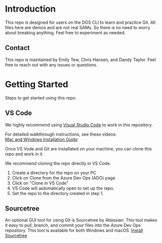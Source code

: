 # Introduction

This repo is designed for users on the DOS CLI to learn and practice Git. All files here are demos and are not real SAMs. So there is no need to worry about breaking anything. Feel free to experiment as needed.

## Contact

This repo is maintained by Emily Tew, Chris Hansen, and Dandy Taylor. Feel free to reach out with any issues or questions.

# Getting Started

Steps to get started using this repo:

## VS Code

We highly recommend using [Visual Studio Code](https://github.com/Microsoft/vscode) to work in this repository.

For detailed walkthrough instructions, see these videos:  
[Mac and Windows Installation Guide](https://bit.ly/3rWxNNf)

Once VS Vode and Git are installated on your machine, you can clone this repo and work in it.

We recommend cloning the repo directly in VS Code.
1.	Create a directory for the repo on your PC
2.	Click on Clone from the Azure Dev Ops (ADO) page
3.	Click on "Clone in VS Code"
4.	VS Code will automatically open to set up the repo.
5.	Set the repo to the directory created in step 1.

## Sourcetree

An optional GUI tool for using Git is Sourcetree by Atlassian. This tool makes it easy to pull, branch, and commit your files into the Azure Dev Ops repository. This tool is available for both Windows and macOS.
[Install Sourcetree](https://www.sourcetreeapp.com/)
